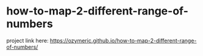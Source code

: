 # how-to-map-2-different-range-of-numbers

project link here: https://ozymeric.github.io/how-to-map-2-different-range-of-numbers/
